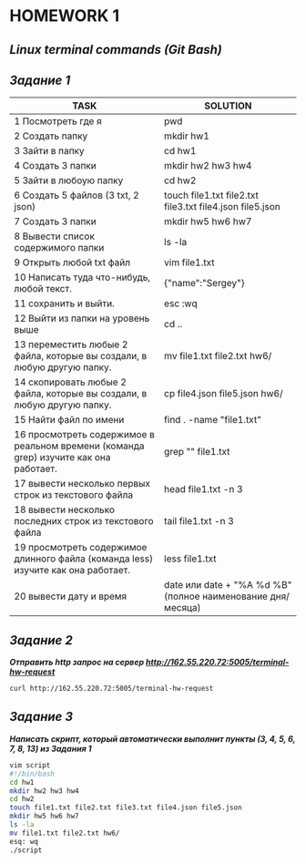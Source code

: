 # HOMEWORK 1
## _Linux terminal commands (Git Bash)_
## _Задание 1_
| TASK | SOLUTION |
| ------ | ------ |
| 1 Посмотреть где я | pwd |
| 2 Cоздать папку | mkdir hw1 |
| 3 Зайти в папку | cd hw1 |
| 4 Создать 3 папки | mkdir hw2 hw3 hw4 |
| 5 Зайти в любоую папку | cd hw2 |
| 6 Создать 5 файлов (3 txt, 2 json) | touch file1.txt file2.txt file3.txt file4.json file5.json |
| 7 Создать 3 папки | mkdir hw5 hw6 hw7 |
| 8 Вывести список содержимого папки  | ls -la |
| 9 Открыть любой txt файл | vim file1.txt |
| 10 Написать туда что-нибудь, любой текст. | {"name":"Sergey"} |
| 11 сохранить и выйти. | esc :wq |
| 12 Выйти из папки на уровень выше | cd .. |
| 13 переместить любые 2 файла, которые вы создали, в любую другую папку. | mv file1.txt file2.txt hw6/ |
| 14 скопировать любые 2 файла, которые вы создали, в любую другую папку. | cp file4.json file5.json hw6/ |
| 15 Найти файл по имени | find . -name "file1.txt" |
| 16 просмотреть содержимое в реальном времени (команда grep) изучите как она работает. | grep "" file1.txt |
| 17 вывести несколько первых строк из текстового файла | head file1.txt -n 3 |
| 18 вывести несколько последних строк из текстового файла | tail file1.txt -n 3 |
| 19 просмотреть содержимое длинного файла (команда less) изучите как она работает. | less file1.txt |
| 20 вывести дату и время   | date или date + "%A %d %B" (полное наименование дня/месяца) |

## _Задание 2_
***Отправить http запрос на сервер http://162.55.220.72:5005/terminal-hw-request***
```sh
curl http://162.55.220.72:5005/terminal-hw-request
```
## _Задание 3_
***Написать скрипт, который автоматически выполнит пункты (3, 4, 5, 6, 7, 8, 13) из Задания 1***

```sh
vim script
#!/bin/bash
cd hw1
mkdir hw2 hw3 hw4
cd hw2
touch file1.txt file2.txt file3.txt file4.json file5.json
mkdir hw5 hw6 hw7
ls -la
mv file1.txt file2.txt hw6/
esq: wq
./script
```
